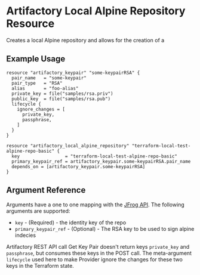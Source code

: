 # Artifactory Local Alpine Repository Resource

Creates a local Alpine repository and allows for the creation of a 

## Example Usage

```hcl
resource "artifactory_keypair" "some-keypairRSA" {
  pair_name   = "some-keypair"
  pair_type   = "RSA"
  alias       = "foo-alias"
  private_key = file("samples/rsa.priv")
  public_key  = file("samples/rsa.pub")
  lifecycle {
    ignore_changes = [
      private_key,
      passphrase,
    ]
  }
}

resource "artifactory_local_alpine_repository" "terraform-local-test-alpine-repo-basic" {
  key                 = "terraform-local-test-alpine-repo-basic"
  primary_keypair_ref = artifactory_keypair.some-keypairRSA.pair_name
  depends_on = [artifactory_keypair.some-keypairRSA]
}
```

## Argument Reference

Arguments have a one to one mapping with the [JFrog API](https://www.jfrog.com/confluence/display/RTF/Repository+Configuration+JSON). The following arguments are supported:

* `key` - (Required) - the identity key of the repo
* `primary_keypair_ref` - (Optional) - The RSA key to be used to sign alpine indecies

Artifactory REST API call Get Key Pair doesn't return keys `private_key` and `passphrase`, but consumes these keys in the POST call.
The meta-argument `lifecycle` used here to make Provider ignore the changes for these two keys in the Terraform state.